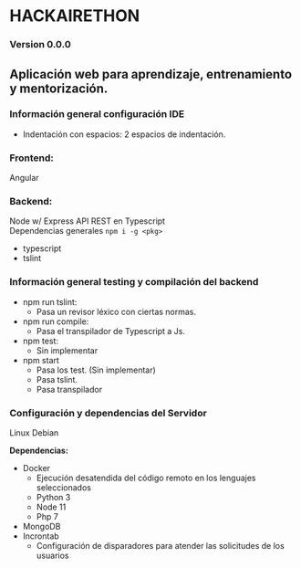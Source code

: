 # HACKAIRETHON
### Version 0.0.0
## Aplicación web para aprendizaje, entrenamiento y mentorización.

### Información general configuración IDE
- Indentación con espacios: 2 espacios de indentación.

### Frontend:
Angular  
  
### Backend:
Node w/ Express API REST en Typescript  
Dependencias generales `npm i -g <pkg>`
- typescript
- tslint

### Información general testing y compilación del backend
- npm run tslint:
  - Pasa un revisor léxico con ciertas normas.
- npm run compile:
  - Pasa el transpilador de Typescript a Js.
- npm test:
  - Sin implementar
- npm start
  - Pasa los test. (Sin implementar)
  - Pasa tslint.
  - Pasa transpilador
  
### Configuración y dependencias del Servidor
Linux Debian  
  
**Dependencias:**
- Docker
  - Ejecución desatendida del código remoto en los lenguajes seleccionados
  - Python 3
  - Node 11
  - Php 7
- MongoDB
- Incrontab
  - Configuración de disparadores para atender las solicitudes de los usuarios